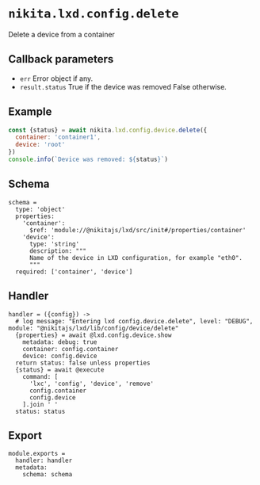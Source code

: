 
# `nikita.lxd.config.delete`

Delete a device from a container

## Callback parameters

* `err`
  Error object if any.
* `result.status`
  True if the device was removed False otherwise.

## Example

```js
const {status} = await nikita.lxd.config.device.delete({
  container: 'container1',
  device: 'root'
})
console.info(`Device was removed: ${status}`)
```

## Schema

    schema =
      type: 'object'
      properties:
        'container':
          $ref: 'module://@nikitajs/lxd/src/init#/properties/container'
        'device':
          type: 'string'
          description: """
          Name of the device in LXD configuration, for example "eth0".
          """
      required: ['container', 'device']

## Handler

    handler = ({config}) ->
      # log message: "Entering lxd config.device.delete", level: "DEBUG", module: "@nikitajs/lxd/lib/config/device/delete"
      {properties} = await @lxd.config.device.show
        metadata: debug: true
        container: config.container
        device: config.device
      return status: false unless properties
      {status} = await @execute
        command: [
          'lxc', 'config', 'device', 'remove'
          config.container
          config.device
        ].join ' '
      status: status

## Export

    module.exports =
      handler: handler
      metadata:
        schema: schema
